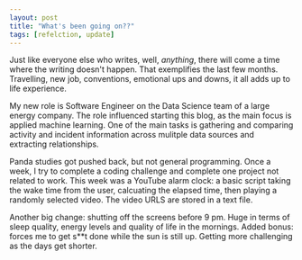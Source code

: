 ```yaml
---
layout: post
title: "What's been going on??"
tags: [refelction, update]
---
```


Just like everyone else who writes, well, _anything_, there will come a time where the writing doesn't happen. That exemplifies the last few months. Travelling, new job, conventions, emotional ups and downs, it all adds up to life experience.

My new role is Software Engineer on the Data Science team of a large energy company. The role influenced starting this blog, as the main focus is applied machine learning. One of the main tasks is gathering and comparing activity and incident information across mulitple data sources and extracting relationships.

Panda studies got pushed back, but not general programming. Once a week, I try to complete a coding challenge and complete one project not related to work. This week was a YouTube alarm clock: a basic script taking the wake time from the user, calcuating the elapsed time, then playing a randomly selected video. The video URLS are stored in a text file.

Another big change: shutting off the screens before 9 pm. Huge in terms of sleep quality, energy levels and quality of life in the mornings. Added bonus: forces me to get s**t done while the sun is still up. Getting more challenging as the days get shorter.

